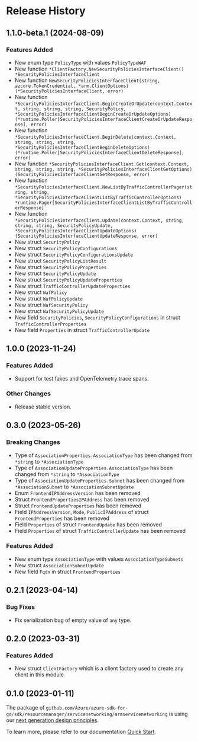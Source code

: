 # Release History

## 1.1.0-beta.1 (2024-08-09)
### Features Added

- New enum type `PolicyType` with values `PolicyTypeWAF`
- New function `*ClientFactory.NewSecurityPoliciesInterfaceClient() *SecurityPoliciesInterfaceClient`
- New function `NewSecurityPoliciesInterfaceClient(string, azcore.TokenCredential, *arm.ClientOptions) (*SecurityPoliciesInterfaceClient, error)`
- New function `*SecurityPoliciesInterfaceClient.BeginCreateOrUpdate(context.Context, string, string, string, SecurityPolicy, *SecurityPoliciesInterfaceClientBeginCreateOrUpdateOptions) (*runtime.Poller[SecurityPoliciesInterfaceClientCreateOrUpdateResponse], error)`
- New function `*SecurityPoliciesInterfaceClient.BeginDelete(context.Context, string, string, string, *SecurityPoliciesInterfaceClientBeginDeleteOptions) (*runtime.Poller[SecurityPoliciesInterfaceClientDeleteResponse], error)`
- New function `*SecurityPoliciesInterfaceClient.Get(context.Context, string, string, string, *SecurityPoliciesInterfaceClientGetOptions) (SecurityPoliciesInterfaceClientGetResponse, error)`
- New function `*SecurityPoliciesInterfaceClient.NewListByTrafficControllerPager(string, string, *SecurityPoliciesInterfaceClientListByTrafficControllerOptions) *runtime.Pager[SecurityPoliciesInterfaceClientListByTrafficControllerResponse]`
- New function `*SecurityPoliciesInterfaceClient.Update(context.Context, string, string, string, SecurityPolicyUpdate, *SecurityPoliciesInterfaceClientUpdateOptions) (SecurityPoliciesInterfaceClientUpdateResponse, error)`
- New struct `SecurityPolicy`
- New struct `SecurityPolicyConfigurations`
- New struct `SecurityPolicyConfigurationsUpdate`
- New struct `SecurityPolicyListResult`
- New struct `SecurityPolicyProperties`
- New struct `SecurityPolicyUpdate`
- New struct `SecurityPolicyUpdateProperties`
- New struct `TrafficControllerUpdateProperties`
- New struct `WafPolicy`
- New struct `WafPolicyUpdate`
- New struct `WafSecurityPolicy`
- New struct `WafSecurityPolicyUpdate`
- New field `SecurityPolicies`, `SecurityPolicyConfigurations` in struct `TrafficControllerProperties`
- New field `Properties` in struct `TrafficControllerUpdate`


## 1.0.0 (2023-11-24)
### Features Added

- Support for test fakes and OpenTelemetry trace spans.

### Other Changes

- Release stable version.


## 0.3.0 (2023-05-26)
### Breaking Changes

- Type of `AssociationProperties.AssociationType` has been changed from `*string` to `*AssociationType`
- Type of `AssociationUpdateProperties.AssociationType` has been changed from `*string` to `*AssociationType`
- Type of `AssociationUpdateProperties.Subnet` has been changed from `*AssociationSubnet` to `*AssociationSubnetUpdate`
- Enum `FrontendIPAddressVersion` has been removed
- Struct `FrontendPropertiesIPAddress` has been removed
- Struct `FrontendUpdateProperties` has been removed
- Field `IPAddressVersion`, `Mode`, `PublicIPAddress` of struct `FrontendProperties` has been removed
- Field `Properties` of struct `FrontendUpdate` has been removed
- Field `Properties` of struct `TrafficControllerUpdate` has been removed

### Features Added

- New enum type `AssociationType` with values `AssociationTypeSubnets`
- New struct `AssociationSubnetUpdate`
- New field `Fqdn` in struct `FrontendProperties`


## 0.2.1 (2023-04-14)
### Bug Fixes

- Fix serialization bug of empty value of `any` type.


## 0.2.0 (2023-03-31)
### Features Added

- New struct `ClientFactory` which is a client factory used to create any client in this module


## 0.1.0 (2023-01-11)

The package of `github.com/Azure/azure-sdk-for-go/sdk/resourcemanager/servicenetworking/armservicenetworking` is using our [next generation design principles](https://azure.github.io/azure-sdk/general_introduction.html).

To learn more, please refer to our documentation [Quick Start](https://aka.ms/azsdk/go/mgmt).